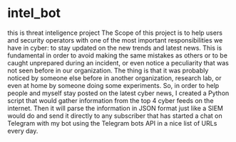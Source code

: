 # intel_bot
this is threat inteligence project
The Scope of this project is to help users and security operators with one of the most important responsibilities we have in cyber: to stay updated on the new trends and latest news. This is fundamental in order to avoid making the same mistakes as others or to be caught unprepared during an incident, or even notice a peculiarity that was not seen before in our organization. The thing is that it was probably noticed by someone else before in another organization, research lab, or even at home by someone doing some experiments. So, in order to help people and myself stay posted on the latest cyber news, I created a Python script that would gather information from the top 4 cyber feeds on the internet. Then it will parse the information in JSON format just like a SIEM would do and send it directly to any subscriber that has started a chat on Telegram with my bot using the Telegram bots API in a nice list of URLs every day.
